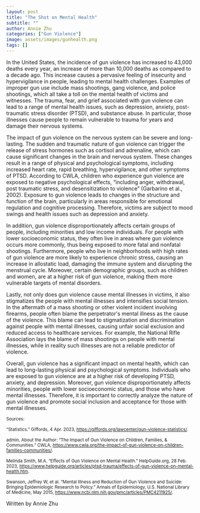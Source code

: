 ```yaml
---
layout: post
title: "The Shot on Mental Health"
subtitle: ""
author: Annie Zhu
categories: ["Gun Violence"]
image: assets/images/gunhealth.png
tags: []
---
```


In the United States, the incidence of gun violence has increased to 43,000 deaths every year, an increase of more than 10,000 deaths as compared to a decade ago. This increase causes a pervasive feeling of insecurity and hypervigilance in people, leading to mental health challenges. Examples of improper gun use include mass shootings, gang violence, and police shootings, which all take a toll on the mental health of victims and witnesses. The trauma, fear, and grief associated with gun violence can lead to a range of mental health issues, such as depression, anxiety, post-traumatic stress disorder (PTSD), and substance abuse. In particular, those illnesses cause people to remain vulnerable to trauma for years and damage their nervous systems.

The impact of gun violence on the nervous system can be severe and long-lasting. The sudden and traumatic nature of gun violence can trigger the release of stress hormones such as cortisol and adrenaline, which can cause significant changes in the brain and nervous system. These changes result in a range of physical and psychological symptoms, including increased heart rate, rapid breathing, hypervigilance, and other symptoms of PTSD. According to CWLA, children who experience gun violence are exposed to negative psychological effects, “including anger, withdrawal, post traumatic stress, and desensitization to violence” (Garbarino et al., 2002). Exposure to gun violence leads to changes in the structure and function of the brain, particularly in areas responsible for emotional regulation and cognitive processing. Therefore, victims are subject to mood swings and health issues such as depression and anxiety. 

In addition, gun violence disproportionately affects certain groups of people, including minorities and low income individuals. For people with lower socioeconomic status, they often live in areas where gun violence occurs more commonly, thus being exposed to more fatal and nonfatal shootings. Furthermore, people who live in neighborhoods with high rates of gun violence are more likely to experience chronic stress, causing an increase in allostatic load, damaging the immune system and disrupting the menstrual cycle. Moreover, certain demographic groups, such as children and women, are at a higher risk of gun violence, making them more vulnerable targets of mental disorders.

Lastly, not only does gun violence cause mental illnesses in victims, it also stigmatizes the people with mental illnesses and intensifies social tension. In the aftermath of a mass shooting or other violent incident involving firearms, people often blame the perpetrator's mental illness as the cause of the violence. This blame can lead to stigmatization and discrimination against people with mental illnesses, causing unfair social exclusion and reduced access to healthcare services. For example, the National Rifle Association lays the blame of mass shootings on people with mental illnesses, while in reality such illnesses are not a reliable predictor of violence. 

Overall, gun violence has a significant impact on mental health, which can lead to long-lasting physical and psychological symptoms. Individuals who are exposed to gun violence are at a higher risk of developing PTSD, anxiety, and depression. Moreover, gun violence disproportionately affects minorities, people with lower socioeconomic status, and those who have mental illnesses. Therefore, it is important to correctly analyze the nature of gun violence and promote social inclusion and acceptance for those with mental illnesses.

<small> Sources: </small>

<small>“Statistics.” Giffords, 4 Apr. 2023, https://giffords.org/lawcenter/gun-violence-statistics/. </small>

<small>admin, About the Author: “The Impact of Gun Violence on Children, Families, &amp; Communities.” CWLA, https://www.cwla.org/the-impact-of-gun-violence-on-children-families-communities/. 
</small>

<small>Melinda Smith, M.A. “Effects of Gun Violence on Mental Health.” HelpGuide.org, 28 Feb. 2023, https://www.helpguide.org/articles/ptsd-trauma/effects-of-gun-violence-on-mental-health.htm. 
</small>

<small>Swanson, Jeffrey W, et al. “Mental Illness and Reduction of Gun Violence and Suicide: Bringing Epidemiologic Research to Policy.” Annals of Epidemiology, U.S. National Library of Medicine, May 2015, https://www.ncbi.nlm.nih.gov/pmc/articles/PMC4211925/.
 </small>


Written by Annie Zhu
